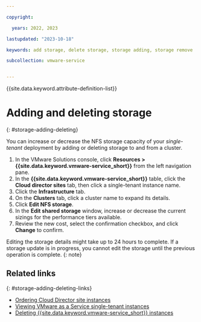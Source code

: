 ```yaml
---

copyright:

  years: 2022, 2023

lastupdated: "2023-10-18"

keywords: add storage, delete storage, storage adding, storage remove

subcollection: vmware-service


---
```


{{site.data.keyword.attribute-definition-list}}

# Adding and deleting storage
{: #storage-adding-deleting}

You can increase or decrease the NFS storage capacity of your *single-tenant* deployment by adding or deleting storage to and from a cluster.

1. In the VMware Solutions console, click **Resources > {{site.data.keyword.vmware-service_short}}** from the left navigation pane.
2. In the **{{site.data.keyword.vmware-service_short}}** table, click the **Cloud director sites** tab, then click a single-tenant instance name.
3. Click the **Infrastructure** tab.
4. On the **Clusters** tab, click a cluster name to expand its details.
5. Click **Edit NFS storage**.
6. In the **Edit shared storage** window, increase or decrease the current sizings for the performance tiers available.
7. Review the new cost, select the confirmation checkbox, and click **Change** to confirm.

Editing the storage details might take up to 24 hours to complete. If a storage update is in progress, you cannot edit the storage until the previous operation is complete.
{: note}

## Related links
{: #storage-adding-deleting-links}

* [Ordering Cloud Director site instances](/docs/vmware-service?topic=vmware-service-tenant-ordering)
* [Viewing VMware as a Service single-tenant instances](/docs/vmware-service?topic=vmware-service-tenant-viewing)
* [Deleting {{site.data.keyword.vmware-service_short}} instances](/docs/vmware-service?topic=vmware-service-tenant-deleting)
